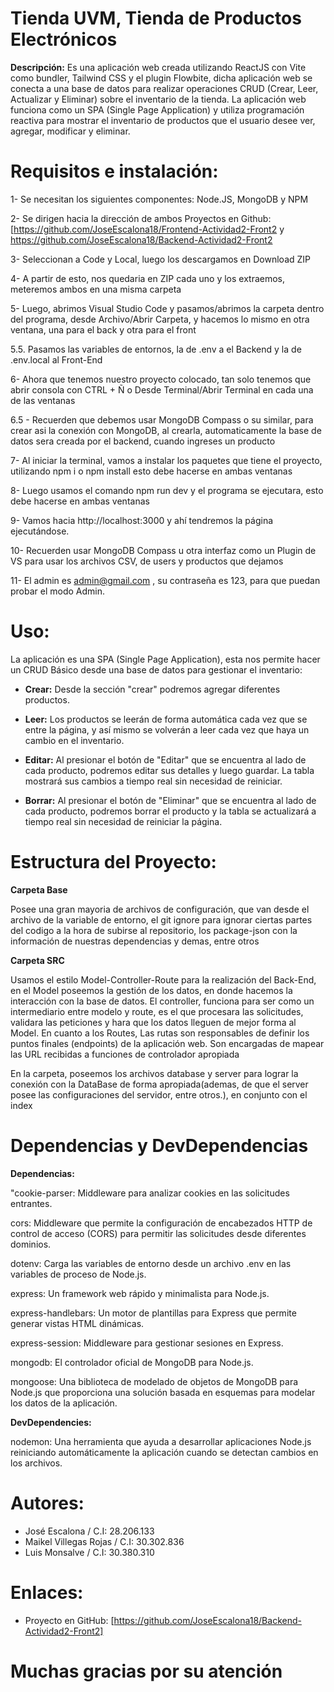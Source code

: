 # **Tienda UVM, Tienda de Productos Electrónicos**

**Descripción:**
Es una aplicación web creada utilizando ReactJS con Vite como bundler, Tailwind CSS y el plugin Flowbite, dicha aplicación web se conecta a una base de datos para realizar operaciones CRUD (Crear, Leer, Actualizar y Eliminar) sobre el inventario de la tienda. La aplicación web funciona como un SPA (Single Page Application) y utiliza programación reactiva para mostrar el inventario de productos que el usuario desee ver, agregar, modificar y eliminar.

# **Requisitos e instalación:**

1- Se necesitan los siguientes componentes: Node.JS, MongoDB y NPM

2- Se dirigen hacia la dirección de ambos Proyectos en Github: [https://github.com/JoseEscalona18/Frontend-Actividad2-Front2 y https://github.com/JoseEscalona18/Backend-Actividad2-Front2

3- Seleccionan a Code y Local, luego los descargamos en Download ZIP

4- A partir de esto, nos quedaria en ZIP cada uno y los extraemos, meteremos ambos en una misma carpeta

5- Luego, abrimos Visual Studio Code y pasamos/abrimos la carpeta dentro del programa, desde Archivo/Abrir Carpeta, y hacemos lo mismo en otra ventana, una para el back y otra para el front

5.5. Pasamos las variables de entornos, la de .env a el Backend y la de .env.local al Front-End


6- Ahora que tenemos nuestro proyecto colocado, tan solo tenemos que abrir consola con CTRL + Ñ o Desde Terminal/Abrir Terminal en cada una de las ventanas

6.5 - Recuerden que debemos usar MongoDB Compass o su similar, para crear asi la conexión con MongoDB, al crearla, automaticamente la base de datos sera creada por el backend, cuando ingreses un producto

7- Al iniciar la terminal, vamos a instalar los paquetes que tiene el proyecto, utilizando npm i o npm install esto debe hacerse en ambas ventanas
 
8- Luego usamos el comando npm run dev y el programa se ejecutara, esto debe hacerse en ambas ventanas

9- Vamos hacia http://localhost:3000 y ahí tendremos la página ejecutándose.

10- Recuerden usar MongoDB Compass u otra interfaz como un Plugin de VS para usar los archivos CSV, de users y productos que dejamos

11- El admin es admin@gmail.com , su contraseña es 123, para que puedan probar el modo Admin.

# **Uso:**

La aplicación es una SPA (Single Page Application), esta nos permite hacer un CRUD Básico desde una base de datos para gestionar el inventario:

- **Crear:** Desde la sección "crear" podremos agregar diferentes productos.

- **Leer:** Los productos se leerán de forma automática cada vez que se entre la página, y así mismo se volverán a leer cada vez que haya un cambio en el inventario.

- **Editar:** Al presionar el botón de "Editar" que se encuentra al lado de cada producto, podremos editar sus detalles y luego guardar. La tabla mostrará sus cambios a tiempo real sin necesidad de reiniciar.

- **Borrar:** Al presionar el botón de "Eliminar" que se encuentra al lado de cada producto, podremos borrar el producto y la tabla se actualizará a tiempo real sin necesidad de reiniciar la página.

# **Estructura del Proyecto:**

**Carpeta Base**

Posee una gran mayoria de archivos de configuración, que van desde el archivo de la variable de entorno, el git ignore para ignorar ciertas partes del codigo a la hora de subirse al repositorio, los package-json con la información de nuestras dependencias y demas, entre otros

**Carpeta SRC**

Usamos el estilo Model-Controller-Route para la realización del Back-End, en el Model poseemos la gestión de los datos, en donde hacemos la interacción con la base de datos. El controller, funciona para ser como un intermediario entre modelo y route, es el que procesara las solicitudes, validara las peticiones y hara que los datos lleguen de mejor forma al Model. En cuanto a los Routes, Las rutas son responsables de definir los puntos finales (endpoints) de la aplicación web. Son encargadas de mapear las URL recibidas a funciones de controlador apropiada

En la carpeta, poseemos los archivos database y server para lograr la conexión con la DataBase de forma apropiada(ademas, de que el server posee las configuraciones del servidor, entre otros.), en conjunto con el index

# **Dependencias y DevDependencias**

**Dependencias:**

"cookie-parser: Middleware para analizar cookies en las solicitudes entrantes.

cors: Middleware que permite la configuración de encabezados HTTP de control de acceso (CORS) para permitir las solicitudes desde diferentes dominios.

dotenv: Carga las variables de entorno desde un archivo .env en las variables de proceso de Node.js.

express: Un framework web rápido y minimalista para Node.js.

express-handlebars: Un motor de plantillas para Express que permite generar vistas HTML dinámicas.

express-session: Middleware para gestionar sesiones en Express.

mongodb: El controlador oficial de MongoDB para Node.js.

mongoose: Una biblioteca de modelado de objetos de MongoDB para Node.js que proporciona una solución basada en esquemas para modelar los datos de la aplicación.

**DevDependencies:**

nodemon: Una herramienta que ayuda a desarrollar aplicaciones Node.js reiniciando automáticamente la aplicación cuando se detectan cambios en los archivos.

# **Autores:**

- José Escalona / C.I: 28.206.133
- Maikel Villegas Rojas / C.I: 30.302.836
- Luis Monsalve / C.I: 30.380.310

# **Enlaces:**

- Proyecto en GitHub: [https://github.com/JoseEscalona18/Backend-Actividad2-Front2]

# **Muchas gracias por su atención**
